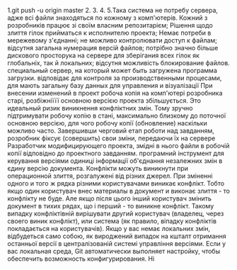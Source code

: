 1.git push -u origin master
2.
3.
4.
5.Така система не потребу сервера, адже всі файли знаходяться по кожному з комп'ютерів.
Кожний з розробників працює зі своїм власним репозитарієм; Рішення щодо злиття гілок прийматься к исполнителю проекта; Немає потреби в мережевому з'єднанні;
не можливо контролювати доступ к файлам; відсутня загальна нумерация версій файлов; потрібно значно більше дискового просторука на сервере для зберігания всех гілок як глобальніх, так й локальних; відсутня можливість блокирование файлов.
специальный сервер, на который может быть загружена программа загрузки.
відповідає для контроля за производственными процесами, для мають загальну базу данных для управления и візуалізації
При внесении изменений в проект робоча копія на комп'ютері розробника старі, розбіжніїїї основною версією проекта збільшується. Это идеальный ризик виникнення конфліктних змін. Тому зручно підтримувати робочу копію в стані, максимально близкому до поточної основною версією, для чого робочу копії (обновление) наскільки можливо часто.
Завершивши черговий етап роботи над завданням, розробник фіксує (совершить) свои зміни, передаючи їх на сервере 
Разработчик модифицирующего проекта, змідні в нього файли в робочій копії відповідно до проектного завданням. 
програмний інструмент для керування версіями одиниці інформації
об'єднання незалежних змін в єдину версію документа.
Конфлікти можуть виникнути при операционной злиття, розгалужені від різних джерел. При зміненні одного и того ж рядка різними користувачами виникає конфлікт. Тобто якщо один користувач внес материалы в документ и виконає злиття - то конфлікту не буде. Але якщо після цього інший користувач змінить документ в тихих рядах, що і перший - то виникне конфлікт. Такому випадку конфліктівній вирішувати другий користувач (владелец, через своего виник конфлікт), или система (як правило, віпадку конфліктів покладається на користувачів).
Якщо у вас немає локальних змін, відбудеться само собою, як вироджений випадок на кшталт отримання останньої версії в централізованій системі управління версіями. Если у вас локальная среда, Git автоматически выполняет настройку, чтобы обеспечить возможность конфигурирования.
Ні
